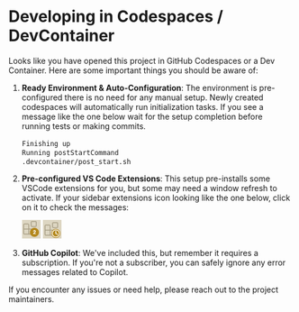 # Developing in Codespaces / DevContainer

Looks like you have opened this project in GitHub Codespaces or a Dev Container.
Here are some important things you should be aware of:

1. **Ready Environment & Auto-Configuration**: The environment is pre-configured
   there is no need for any manual setup. Newly created codespaces will
   automatically run initialization tasks. If you see a message like the one below
   wait for the setup completion before running tests or making commits.

   ```
   Finishing up
   Running postStartCommand
   .devcontainer/post_start.sh
   ```

2. **Pre-configured VS Code Extensions**: This setup pre-installs some VSCode
   extensions for you, but some may need a window refresh to activate. If your
   sidebar extensions icon looking like the one below, click on it to check the
   messages:

   ![Extensions loading](images/vscode_extension_attention_needed.png)
   ![Extensions wait](images/vscode_extension_wait.png)

3. **GitHub Copilot**: We've included this, but remember it requires a
   subscription. If you're not a subscriber, you can safely ignore any error
   messages related to Copilot.

If you encounter any issues or need help, please reach out to the project maintainers.
